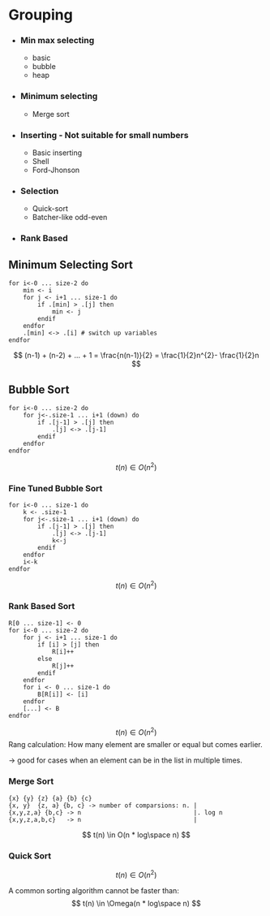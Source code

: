 
# Grouping

- ### Min max selecting
	- basic
	- bubble
	- heap
 - ### Minimum selecting
	 - Merge sort
 - ### Inserting - Not suitable for small numbers
	 - Basic inserting
	 - Shell
	 - Ford-Jhonson
 - ### Selection
	 - Quick-sort
	 - Batcher-like odd-even
 - ### Rank Based

## Minimum Selecting Sort

```
for i<-0 ... size-2 do
	min <- i
	for j <- i+1 ... size-1 do
		if .[min] > .[j] then 
			min <- j
		endif
	endfor
	.[min] <-> .[i] # switch up variables
endfor
```

$$
(n-1) + (n-2) + ... + 1 = \frac{n(n-1)}{2} = \frac{1}{2}n^{2}- \frac{1}{2}n
$$

## Bubble Sort

```
for i<-0 ... size-2 do
	for j<-.size-1 ... i+1 (down) do
		if .[j-1] > .[j] then
			.[j] <-> .[j-1]
		endif
	endfor
endfor
```

$$
t(n) \in O(n^2)
$$


### Fine Tuned Bubble Sort

```
for i<-0 ... size-1 do
	k <- .size-1
	for j<-.size-1 ... i+1 (down) do
		if .[j-1] > .[j] then
			.[j] <-> .[j-1]
			k<-j
		endif
	endfor
	i<-k
endfor
```

$$
t(n) \in O(n^2)
$$
### Rank Based Sort

```
R[0 ... size-1] <- 0
for i<-0 ... size-2 do
	for j <- i+1 ... size-1 do
		if [i] > [j] then
			R[i]++
		else
			R[j]++
		endif
	endfor
	for i <- 0 ... size-1 do
		B[R[i]] <- [i]
	endfor
	[...] <- B
endfor	
```
$$
t(n) \in O(n^2)
$$
Rang calculation: How many element are smaller or equal but comes earlier.

-> good for cases when an element can be in the list in multiple times.

### Merge Sort

 ```
{x} {y} {z} {a} {b} {c}
{x, y}  {z, a} {b, c} -> number of comparsions: n. |
{x,y,z,a} {b,c} -> n                               |. log n
{x,y,z,a,b,c}   -> n                               |                  
```
$$
t(n) \in O(n * log\space n)
$$

### Quick Sort

$$
t(n) \in O(n^2)
$$

A common sorting algorithm cannot be faster than:
$$
t(n) \in \Omega(n * log\space n)
$$


